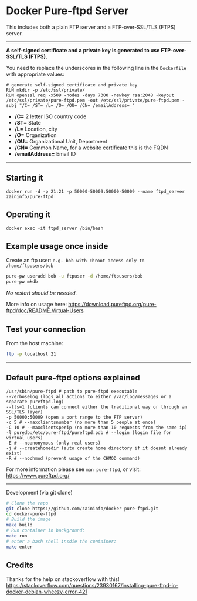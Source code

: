 
Docker Pure-ftpd Server
============================

This includes both a plain FTP server and a FTP-over-SSL/TLS (FTPS) server.

----------------------------------------

**A self-signed certificate and a private key is generated to use FTP-over-SSL/TLS (FTPS).**

You need to replace the underscores in the following line in the `Dockerfile` with appropriate values:

```
# generate self-signed certificate and private key
RUN mkdir -p /etc/ssl/private/
RUN openssl req -x509 -nodes -days 7300 -newkey rsa:2048 -keyout /etc/ssl/private/pure-ftpd.pem -out /etc/ssl/private/pure-ftpd.pem -subj "/C=_/ST=_/L=_/O=_/OU=_/CN=_/emailAddress=_"
```

- **/C=** 2 letter ISO country code
- **/ST=** State
- **/L=** Location, city
- **/O=** Organization
- **/OU=** Organizational Unit, Department
- **/CN=** Common Name, for a website certificate this is the FQDN
- **/emailAddress=** Email ID

----------------------------------------

Starting it 
------------------------------

`docker run -d -p 21:21 -p 50000-50009:50000-50009 --name ftpd_server zaininfo/pure-ftpd `

Operating it
------------------------------

`docker exec -it ftpd_server /bin/bash`

Example usage once inside
------------------------------

Create an ftp user: `e.g. bob with chroot access only to /home/ftpusers/bob`
```bash
pure-pw useradd bob -u ftpuser -d /home/ftpusers/bob
pure-pw mkdb
```
*No restart should be needed.*

More info on usage here: https://download.pureftpd.org/pure-ftpd/doc/README.Virtual-Users


Test your connection
-------------------------
From the host machine:
```bash
ftp -p localhost 21
```

----------------------------------------

Default pure-ftpd options explained
-------------------------------------

```
/usr/sbin/pure-ftpd # path to pure-ftpd executable
--verboselog (logs all actions to either /var/log/messages or a separate pureftpd.log)
--tls=1 (clients can connect either the traditional way or through an
SSL/TLS layer)
-p 50000:50009 (open a port range to the FTP server)
-c 5 # --maxclientsnumber (no more than 5 people at once)
-C 10 # --maxclientsperip (no more than 10 requests from the same ip)
-l puredb:/etc/pure-ftpd/pureftpd.pdb # --login (login file for virtual users)
-E # --noanonymous (only real users)
-j # --createhomedir (auto create home directory if it doesnt already exist)
-R # --nochmod (prevent usage of the CHMOD command)
```

For more information please see `man pure-ftpd`, or visit: https://www.pureftpd.org/

----------------------------------------


Development (via git clone)
```bash
# Clone the repo
git clone https://github.com/zaininfo/docker-pure-ftpd.git
cd docker-pure-ftpd
# Build the image
make build
# Run container in background:
make run
# enter a bash shell insdie the container:
make enter
```

Credits
-------------
Thanks for the help on stackoverflow with this!
https://stackoverflow.com/questions/23930167/installing-pure-ftpd-in-docker-debian-wheezy-error-421
